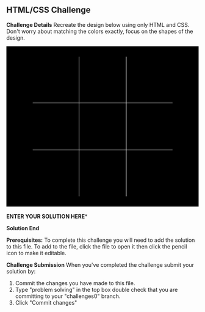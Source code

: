 ## HTML/CSS Challenge


**Challenge Details**
Recreate the design below using only HTML and CSS. Don't worry about matching the colors exactly, focus on the shapes of the design.

![](images/ticTacToe.png)

**ENTER YOUR SOLUTION HERE***


**Solution End**

**Prerequisites:**
To complete this challenge you will need to add the solution to this file. To add to the file, click the file to open it then click the pencil icon to make it editable.

**Challenge Submission**
When you've completed the challenge submit your solution by:
1. Commit the changes you have made to this file.
2. Type "problem solving" in the top box double check that you are committing to your "challenges0" branch.
2. Click "Commit changes"

